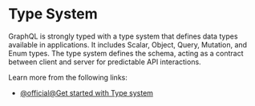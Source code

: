 # Type System

GraphQL is strongly typed with a type system that defines data types available in applications. It includes Scalar, Object, Query, Mutation, and Enum types. The type system defines the schema, acting as a contract between client and server for predictable API interactions.

Learn more from the following links:

- [@official@Get started with Type system](https://graphql.org/learn/schema/#type-system)
